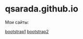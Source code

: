 

# qsarada.github.io
Мои сайты:

[bootstrap1](https://qsarada.github.io/bs1/ "1")
[bootstrap2](https://qsarada.github.io/мое/ "2")

